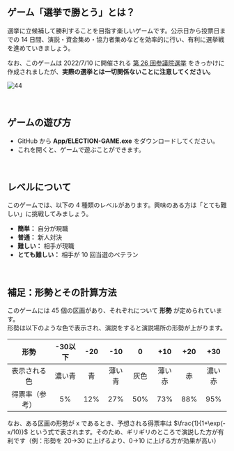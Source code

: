 ## ゲーム「選挙で勝とう」とは？
選挙に立候補して勝利することを目指す楽しいゲームです。公示日から投票日までの 14 日間、演説・資金集め・協力者集めなどを効率的に行い、有利に選挙戦を進めていきましょう。

なお、このゲームは 2022/7/10 に開催される [第 26 回参議院選挙](https://www.soumu.go.jp/2022senkyo/) をきっかけに作成されましたが、**実際の選挙とは一切関係ないことに注意してください。**

![44](https://user-images.githubusercontent.com/30901380/177046869-f0e73c87-d841-40e9-b056-aa8cc2e45dca.jpg)

<br />

## ゲームの遊び方
* GitHub から **App/ELECTION-GAME.exe** をダウンロードしてください。
* これを開くと、ゲームで遊ぶことができます。

<br />

## レベルについて
このゲームでは、以下の 4 種類のレベルがあります。興味のある方は「とても難しい」に挑戦してみましょう。

* **簡単：** 自分が現職
* **普通：** 新人対決
* **難しい：** 相手が現職
* **とても難しい：** 相手が 10 回当選のベテラン

<br />

## 補足：形勢とその計算方法
このゲームには 45 個の区画があり、それぞれについて **形勢** が定められています。<br />
形勢は以下のような色で表示され、演説をすると演説場所の形勢が上がります。<br />

| 形勢 | -30以下 | -20 | -10 | 0 | +10 | +20 | +30 |
|:---:|:---:|:---:|:---:|:---:|:---:|:---:|:---:|
| 表示される色  | 濃い青 | 青 | 薄い青 | 灰色 | 薄い赤 | 赤 | 濃い赤 |
| 得票率（参考）| 5% | 12% | 27% | 50% | 73% | 88% | 95% |

なお、ある区画の形勢が x であるとき、予想される得票率は $\frac{1}{1+\exp(-x/10)}$ という式で表されます。そのため、ギリギリのところで演説した方が有利です（例：形勢を 20→30 に上げるより、0→10 に上げる方が効果が高い）
